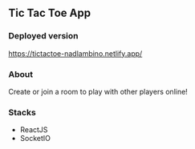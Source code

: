## Tic Tac Toe App 
### Deployed version
https://tictactoe-nadlambino.netlify.app/

### About
Create or join a room to play with other players online!

### Stacks
- ReactJS
- SocketIO

